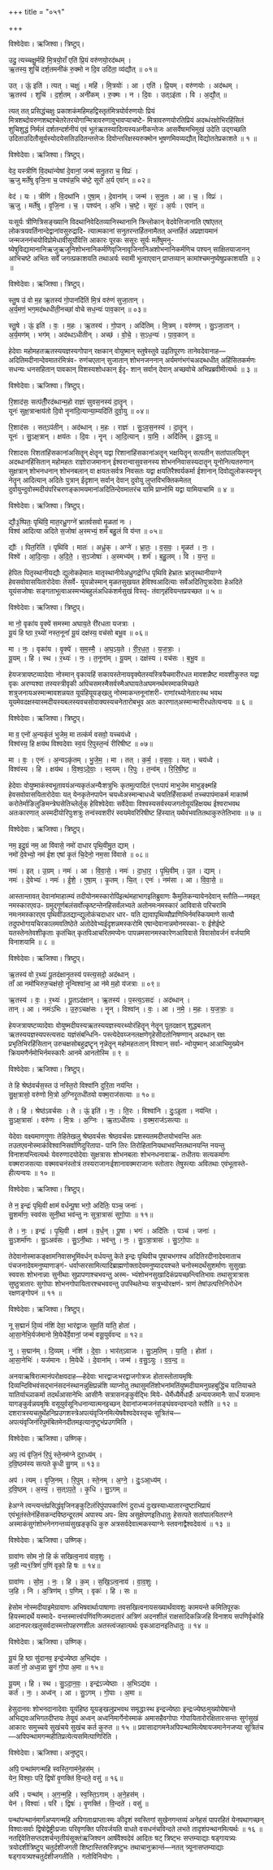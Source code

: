 +++
title = "०५१"

+++


विश्वेदेवाः। ऋजिश्वा। त्रिष्टुप्।

उदु॒ त्यच्चक्षु॒र्महि॑ मि॒त्रयो॒राँ एति॑ प्रि॒यं वरु॑णयो॒रद॑ब्धम् ।  
ऋ॒तस्य॒ शुचि॑ दर्श॒तमनी॑कं रु॒क्मो न दि॒व उदि॑ता॒ व्य॑द्यौत् ॥ ०१॥

उत् । ऊं॒ इति॑ । त्यत् । चक्षुः॑ । महि॑ । मि॒त्रयोः॑ । आ । एति॑ । प्रि॒यम् । वरु॑णयोः । अद॑ब्धम् ।  
ऋ॒तस्य॑ । शुचि॑ । द॒र्श॒तम् । अनी॑कम् । रु॒क्मः । न । दि॒वः । उत्ऽइ॑ता । वि । अ॒द्यौ॒त् ॥

त्यत् तत् प्रसिद्धंचक्षुः प्रकाशकंमहिमहद्विस्तृतंमित्रयोर्वरुणयोः प्रियं मित्रशब्दोवरुणशब्दश्चेतरेतरयोगान्मित्रावरुणावुभावप्याचष्टे- मित्रावरुणयोरतिप्रियं अदब्धंरक्षोभिरहिंसितं शुचिशुद्धं निर्मलं दर्शतन्दर्शनीयं एवं भूतंऋतस्यादित्यस्यअनीकन्तेजः आसर्वेषामभिमुखं उदेति उद्गच्छति उदिताउदितौसूर्यस्योदयेसतिउदितन्तत्तेजः दिवोन्तरिक्षस्यरुक्मोन भूषणमिवव्यद्यौत् विद्योततेप्रकाशते ॥ १ ॥

विश्वेदेवाः। ऋजिश्वा। त्रिष्टुप्।

वेद॒ यस्त्रीणि॑ वि॒दथा॑न्येषां दे॒वानां॒ जन्म॑ सनु॒तरा च॒ विप्रः॑ ।  
ऋ॒जु मर्ते॑षु वृजि॒ना च॒ पश्य॑न्न॒भि च॑ष्टे॒ सूरो॑ अ॒र्य एवा॑न् ॥ ०२॥

वेद॑ । यः । त्रीणि॑ । वि॒दथा॑नि । ए॒षा॒म् । दे॒वाना॑म् । जन्म॑ । स॒नु॒तः । आ । च॒ । विप्रः॑ ।  
ऋ॒जु । मर्ते॑षु । वृ॒जि॒ना । च॒ । पश्य॑न् । अ॒भि । च॒ष्टे॒ । सूरः॑ । अ॒र्यः । एवा॑न् ॥

यःसूर्यः त्रीणित्रिसङ्ख्यानि विदथानिवेदितव्यानिस्थानानि त्रिन्लोकान् वेदवेत्तिजानाति एषांएतत् लोकत्रयवर्तिनान्देद्वानांवसुरुद्रादि- त्यात्मकानां सनुतरन्तर्हितनामैतत् अन्तर्हितं अप्रज्ञायमानं जन्मजननंचयोविप्रोमेधावीसूर्योवेत्ति आकारः पूरकः ससूरः सूर्यः मर्तेषुमनु- ष्येषुविद्यामानानिऋजुऋजूनिशोभनानिकर्मणिवृजिनावृजिनानिअशोभनानिकर्मणिच पश्यन् साक्षितयाजानन् आभिचष्टे अभितः सर्वें जगत्प्रकाशयति तथाअर्यः स्वामी भूत्वाएवान् प्राप्तव्यान् कामांश्चमनुष्येषुप्रकाशयति ॥ २ ॥

विश्वेदेवाः। ऋजिश्वा। त्रिष्टुप्।

स्तु॒ष उ॑ वो म॒ह ऋ॒तस्य॑ गो॒पानदि॑तिं मि॒त्रं वरु॑णं सुजा॒तान् ।  
अ॒र्य॒मणं॒ भग॒मद॑ब्धधीती॒नच्छा॑ वोचे सध॒न्यः॑ पाव॒कान् ॥ ०३॥

स्तु॒षे । ऊं॒ इति॑ । वः॒ । म॒हः । ऋ॒तस्य॑ । गो॒पान् । अदि॑तिम् । मि॒त्रम् । वरु॑णम् । सु॒ऽजा॒तान् ।  
अ॒र्य॒मण॑म् । भग॑म् । अद॑ब्धऽधीतीन् । अच्छ॑ । वो॒चे॒ । स॒ऽध॒न्यः॑ । पा॒व॒कान् ॥

हेदेवाः महोमहतऋतस्ययज्ञस्यगोपान् रक्षकान् वोयुष्मान् स्तुषेस्तुवे उइतिपूरणः तानेवदेवानाह—अदितिमदीनान्देवमातरंमित्रंव- रुणंचएतान् सुजातान् शोभनजननान् अर्यमणंभगंचअदब्धधीत् अहिंसितकर्मणः सधन्यः धनसहितान् पावकान् विशस्यशोधकान् ईदृ- शान् सर्वान् देवान् अच्छवोचे अभिप्रब्रवीमीत्यर्थः ॥ ३ ॥

विश्वेदेवाः। ऋजिश्वा। त्रिष्टुप्।

रि॒शाद॑सः॒ सत्प॑तीँ॒रद॑ब्धान्म॒हो राज्ञः॑ सुवस॒नस्य॑ दा॒तॄन् ।  
यूनः॑ सुक्ष॒त्रान्क्षय॑तो दि॒वो नॄना॑दि॒त्यान्या॒म्यदि॑तिं दुवो॒यु ॥ ०४॥

रि॒शाद॑सः । सत्ऽप॑तीन् । अद॑ब्धान् । म॒हः । राज्ञः॑ । सु॒ऽव॒स॒नस्य॑ । दा॒तॄन् ।  
यूनः॑ । सु॒ऽक्ष॒त्रान् । क्षय॑तः । दि॒वः । नॄन् । आ॒दि॒त्यान् । या॒मि॒ । अदि॑तिम् । दु॒वः॒ऽयु ॥

रिशादसः रिशतांहिंसकानांअसितॄन् क्षेतॄन् यद्वा रिशानांहिंसकानांअतॄन् भक्षयितॄन् सत्पतीन् सतांपालयितॄन् अदब्धानहिंसितान् महोमहतः राज्ञोराजमानान् ईश्वरान्वासुवसनस्य शोभननिवासस्यदातॄन् यूनोनित्यतरुणान् सुक्षत्रान् शोभनधनान् शोभनबलान् वा क्षयतःसर्वत्र निवसतः यद्वा क्षयतिरैश्वर्यकर्मा ईशानान् दिवोद्युलोकस्यनॄन् नेतॄन् आदित्यान् अदितेः पुत्रान् ईदृशान् सर्वान् देवान् दुवोयु लुप्तविभक्तिकमेतत् दुवोयुन्दुवोस्मदीयंपरिचरणङ्कामयमानांअदितिन्देवमातरंच यामि प्राप्नोमि यद्वा यामियाचामि ॥ ४ ॥

विश्वेदेवाः। ऋजिश्वा। त्रिष्टुप्।

द्यौ॒३॒॑ष्पितः॒ पृथि॑वि॒ मात॒रध्रु॒गग्ने॑ भ्रातर्वसवो मृ॒ळता॑ नः ।  
विश्व॑ आदित्या अदिते स॒जोषा॑ अ॒स्मभ्यं॒ शर्म॑ बहु॒लं वि य॑न्त ॥ ०५॥

द्यौः॑ । पित॒रिति॑ । पृथि॑वि । मातः॑ । अध्रु॑क् । अग्ने॑ । भ्रा॒तः॒ । व॒स॒वः॒ । मृ॒ळत॑ । नः॒ ।  
विश्वे॑ । आ॒दि॒त्याः॒ । अ॒दि॒ते॒ । स॒ऽजोषाः॑ । अ॒स्मभ्य॑म् । शर्म॑ । ब॒हु॒लम् । वि । य॒न्त॒ ॥

हेपितः पितृस्थानीयद्यौः द्युलोकहेमातः मातृस्थानीयेअध्रुगद्रोग्धि पृथिवि हेभ्रातः भ्रातृस्थानीयाग्ने हेवसवोवासयितारोदेवाः तेसर्वे- यूयन्नोस्मान् मृळतसुखयत हेविश्वआदित्याः सर्वेअदितिपुत्रादेवाः हेअदिते यूयंसजोषाः सङ्गताभूत्वाअस्मभ्यंबहुलंअधिकंशर्मसुखं विस्तृ- तंवागृहंवियन्तप्रयच्छत ॥ ५ ॥

विश्वेदेवाः। ऋजिश्वा। त्रिष्टुप्।

मा नो॒ वृका॑य वृ॒क्ये॑ समस्मा अघाय॒ते री॑रधता यजत्राः ।  
यू॒यं हि ष्ठा र॒थ्यो॑ नस्त॒नूनां॑ यू॒यं दक्ष॑स्य॒ वच॑सो बभू॒व ॥ ०६॥

मा । नः॒ । वृका॑य । वृ॒क्ये॑ । स॒म॒स्मै॒ । अ॒घ॒ऽय॒ते । री॒र॒ध॒त॒ । य॒ज॒त्राः॒ ।  
यू॒यम् । हि । स्थ । र॒थ्यः॑ । नः॒ । त॒नूना॑म् । यू॒यम् । दक्ष॑स्य । वच॑सः । ब॒भू॒व ॥

हेयजत्रायष्टव्यादेवाः नोस्मान् वृकायहिं सकायस्तेनायवृक्येतस्यस्त्रियैचमारीरधत मावशन्नैष्ट मावशीकुरुत यद्वा वृकः अरण्यश्वा तस्यस्त्रीवृकी अपिचसमस्मैसर्वस्मैअघायतेअघमनर्थमस्माकमिच्छते शत्रुजनायअस्मान्मावशन्नयत यूयंहियूयङ्खलु नोस्माकन्तनूनांशरी- राणांरथ्योनेतारःस्थ भवथ यूयमेवदक्षस्यास्मदीयस्यबलस्यवचसोवाक्यस्यचनेतारोबभूव अतः कारणात्अस्मान्मारीरधतेत्यन्वयः ॥ ६ ॥

विश्वेदेवाः। ऋजिश्वा। त्रिष्टुप्।

मा व॒ एनो॑ अ॒न्यकृ॑तं भुजेम॒ मा तत्क॑र्म वसवो॒ यच्चय॑ध्वे ।  
विश्व॑स्य॒ हि क्षय॑थ विश्वदेवाः स्व॒यं रि॒पुस्त॒न्वं॑ रीरिषीष्ट ॥ ०७॥

मा । वः॒ । एनः॑ । अ॒न्यऽकृ॑तम् । भु॒जे॒म॒ । मा । तत् । क॒र्म॒ । व॒स॒वः॒ । यत् । चय॑ध्वे ।  
विश्व॑स्य । हि । क्षय॑थ । वि॒श्व॒ऽदे॒वाः॒ । स्व॒यम् । रि॒पुः । त॒न्व॑म् । रि॒रि॒षी॒ष्ट॒ ॥

हेदेवाः वोयुष्माकंस्वभूतावयंअन्यकृतंअन्यैःशत्रुभिः कृतमुत्पादितं एनःपापं माभुजेम माभुङ्क्ष्महि हेवसवोवासयितारोदेवाः यत् येनकृतेनपापेन चयध्वेअस्मान्बाधध्वे चयतिर्हिंसाकर्मा तच्चपापंमाकर्म माकार्ष्म करोतेर्माङिलुङिमन्त्रेघसेतिच्लेर्लुक् हेविश्वेदेवाः सर्वेदेवाः विश्वस्यसर्वस्यजगतोयूयंहिक्षयथ ईश्वराभवथ अतःकारणात् अस्मदीयोरिपुःशत्रुः तन्वंस्वशरीरं स्वयमेवरिरिषीष्ट हिंस्यात् यथैवंभवतितथाकुरुतेतिभावः ॥ ७ ॥

विश्वेदेवाः। ऋजिश्वा। त्रिष्टुप्।

नम॒ इदु॒ग्रं नम॒ आ वि॑वासे॒ नमो॑ दाधार पृथि॒वीमु॒त द्याम् ।  
नमो॑ दे॒वेभ्यो॒ नम॑ ईश एषां कृ॒तं चि॒देनो॒ नम॒सा वि॑वासे ॥ ०८॥

नमः॑ । इत् । उ॒ग्रम् । नमः॑ । आ । वि॒वा॒से॒ । नमः॑ । दा॒धा॒र॒ । पृ॒थि॒वीम् । उ॒त । द्याम् ।  
नमः॑ । दे॒वेभ्यः॑ । नमः॑ । ई॒शे॒ । ए॒षा॒म् । कृ॒तम् । चि॒त् । एनः॑ । नम॑सा । आ । वि॒वा॒से॒ ॥

आस्तान्तावत् देवानांमाहात्म्यं तदीयोनमस्कारोपिंइत्थंमहाभागइतिब्रुवाणः कैमुतिकन्यायेनदेवान् स्तौति—नमइत् नमस्कारएवउ- ग्रमुद्गूर्णबलंसर्वोत्कृष्टन्तेनहिसर्वंलभ्यते अतोनमःनमस्कारं आविवासे परिचरामि नमःनमस्कारएव पृथिवींउतद्यान्द्युलोकंचदाधार धार- यति द्यावापृथिव्यौप्राणिभिर्नमस्कियमाणे सत्यौ तदुपभोगायचिरकालमवतिष्ठेते अतोदेवेभ्यईदृशन्नमस्करोमि एषान्देवानान्नमोनमस्का- रः ईशेईष्टे यतस्तेनतेवशीकृताः कृतंचित् कृतपिआचरितमप्येनः पापन्नमसानमस्कारेणआविवासे विवासोवर्जनं वर्जयामि विनाशयामि ॥ ८ ॥

विश्वेदेवाः। ऋजिश्वा। त्रिष्टुप्।

ऋ॒तस्य॑ वो र॒थ्यः॑ पू॒तद॑क्षानृ॒तस्य॑ पस्त्य॒सदो॒ अद॑ब्धान् ।  
ताँ आ नमो॑भिरुरु॒चक्ष॑सो॒ नॄन्विश्वा॑न्व॒ आ न॑मे म॒हो य॑जत्राः ॥ ०९॥

ऋ॒तस्य॑ । वः॒ । र॒थ्यः॑ । पू॒तऽद॑क्षान् । ऋ॒तस्य॑ । प॒स्त्य॒ऽसदः॑ । अद॑ब्धान् ।  
तान् । आ । नमः॑ऽभिः । उ॒रु॒ऽचक्ष॑सः । नॄन् । विश्वा॑न् । वः॒ । आ । न॒मे॒ । म॒हः । य॒ज॒त्राः॒ ॥

हेयजत्रायष्टव्यादेवाः वोयुष्मदीयस्यऋतस्ययज्ञस्यरथ्योरंहितॄन् नेतॄन् पूतदक्षान् शुद्धबलान् ऋतस्ययज्ञस्यपस्त्यसदः यज्ञंसंबन्धिनि- पस्त्येदेवय्जनलक्षणेगृहेसीदतोनिषण्णान् अदब्धान् रक्षः प्रभृतिभिरहिंसितान् उरुचक्षसोबहुद्रष्टॄन् नृन्नेतॄन् महोमहतःतान् विश्वान् सर्वा- न्वोयुष्मान् आआभिमुख्येन क्रियमणैर्नमोभिर्नमस्कारैः आनमे आनतोस्मि ॥ ९ ॥

विश्वेदेवाः। ऋजिश्वा। त्रिष्टुप्।

ते हि श्रेष्ठ॑वर्चस॒स्त उ॑ नस्ति॒रो विश्वा॑नि दुरि॒ता नय॑न्ति ।  
सु॒क्ष॒त्रासो॒ वरु॑णो मि॒त्रो अ॒ग्निरृ॒तधी॑तयो वक्म॒राज॑सत्याः ॥ १०॥

ते । हि । श्रेष्ठ॑ऽवर्चसः । ते । ऊं॒ इति॑ । नः॒ । ति॒रः । विश्वा॑नि । दुः॒ऽइ॒ता । नय॑न्ति ।  
सु॒ऽक्ष॒त्रासः॑ । वरु॑णः । मि॒त्रः । अ॒ग्निः । ऋ॒तऽधी॑तयः । व॒क्म॒राज॑ऽसत्याः ॥

येदेवाः वक्ष्यमाणगुणाः तेहितेखलु श्रेष्ठवर्चसः श्रेष्ठवर्चसः प्रशस्यतमदीप्तयोभवन्ति अतः तउतएवनोस्माकंविश्वानिसर्वाणिदुरितापा- पानि तिरः तिरोहितानियथाभवन्तितथानयन्ति नयन्तु विनाशयन्त्वित्यर्थः येवरुणादयोदेवाः सुक्षत्रासः शोभनबलाः शोभनधनावाऋ- तधीतयः सत्यकर्माणः वक्मराजसत्याः वक्मवचनंस्तोत्रं तस्यराजानःईशानावक्मराजानः स्तोतारः तेषुस्त्याः अवितथाः एवंभूतास्ते- हीत्यन्वयः ॥ १० ॥

विश्वेदेवाः। ऋजिश्वा। त्रिष्टुप्।

ते न॒ इन्द्रः॑ पृथि॒वी क्षाम॑ वर्धन्पू॒षा भगो॒ अदि॑तिः॒ पञ्च॒ जनाः॑ ।  
सु॒शर्मा॑णः॒ स्वव॑सः सुनी॒था भव॑न्तु नः सुत्रा॒त्रासः॑ सुगो॒पाः ॥ ११॥

ते । नः॒ । इन्द्रः॑ । पृ॒थि॒वी । क्षाम॑ । व॒र्ध॒न् । पू॒षा । भगः॑ । अदि॑तिः । पञ्च॑ । जनाः॑ ।  
सु॒ऽशर्मा॑णः । सु॒ऽअव॑सः । सु॒ऽनी॒थाः । भव॑न्तु । नः॒ । सु॒ऽत्रा॒त्रासः॑ । सु॒ऽगो॒पाः ॥

तेदेवानोस्माकङ्क्षामनिवासभूमिंवर्धन् वर्धयन्तु केते इन्द्रः पृथिवीच पूषाचभगश्च अदितिरदीनादेवमाताच पंचजनादेवमनुष्याणाङ्गं- धर्वाप्सरसामित्यादिब्राह्मणोक्तादेवमनुष्यादयश्चते चनोस्मदर्थंसुशर्माणः सुसुखाः स्ववसः शोभनान्नाः सुनीथाः सुप्रापणाश्चभवन्तु अस्म- भ्यंशोभनसुखादिकंप्रयच्छन्त्वितिभावः तथासुत्रात्रासः सुष्ठुत्रातारः सुगोपाः शोभनगोपायितारश्चभववन्तु उपस्थितेभ्यः सत्रुभ्योरक्षणं- त्राणं तेषांउत्पत्तिनिरोधेन रक्षणङ्गोपनं ॥ ११ ॥

विश्वेदेवाः। ऋजिश्वा। त्रिष्टुप्।

नू स॒द्मानं॑ दि॒व्यं नंशि॑ देवा॒ भार॑द्वाजः सुम॒तिं या॑ति॒ होता॑ ।  
आ॒सा॒नेभि॒र्यज॑मानो मि॒येधै॑र्दे॒वानां॒ जन्म॑ वसू॒युर्व॑वन्द ॥ १२॥

नु । स॒द्मान॑म् । दि॒व्यम् । नंशि॑ । दे॒वाः॒ । भार॑त्ऽवाजः । सु॒ऽम॒तिम् । या॒ति॒ । होता॑ ।  
आ॒सा॒नेभिः॑ । यज॑मानः । मि॒येधैः॑ । दे॒वाना॑म् । जन्म॑ । व॒सु॒ऽयुः । व॒व॒न्द॒ ॥

अनयाऋषिरात्मानंपरोक्षवदाह—हेदेवाः भारद्वाजःभरद्वाजगोत्रजः होतास्तोतायमृषिः दिव्यन्दिविभवंसद्भानंसदनंस्थानन्नुक्षिप्रन्नंशि व्याप्नोतु तथासुमतिंशोभनांमतिंयुष्मदीयामनुग्रहबुद्धिंच यातियाचते यातिर्याच्ञाकर्मा तदर्थंआसानेभिः आसीनैः सत्रासनङ्कुर्वद्भिः मिये- धैर्मेध्यैर्मेधार्हैः अन्ययजमानैः सार्धं यजमानः यागङ्कुर्वन्नयमृषिः वसूयुर्वसूनिधनान्यात्मनइच्छन् देवानांजन्मजनंसङ्घंववन्दवन्दते स्तौति ॥ १२ ॥ दशरात्रस्यचतुर्थेहनिप्रउगशस्त्रेअपत्यंवृजिनमित्येषवैश्वदेवस्तृचः सूत्रितंच—अपत्यंवृजिनंरिपुमंबितमेनदीतमइत्यानुष्टुभंप्रउगमिति ।

विश्वेदेवाः। ऋजिश्वा। उष्णिक्।

अप॒ त्यं वृ॑जि॒नं रि॒पुं स्ते॒नम॑ग्ने दुरा॒ध्य॑म् ।  
द॒वि॒ष्ठम॑स्य सत्पते कृ॒धी सु॒गम् ॥ १३॥

अप॑ । त्यम् । वृ॒जि॒नम् । रि॒पुम् । स्ते॒नम् । अ॒ग्ने॒ । दुः॒ऽआ॒ध्य॑म् ।  
द॒वि॒ष्ठम् । अ॒स्य॒ । स॒त्ऽप॒ते॒ । कृ॒धि । सु॒ऽगम् ॥

हेअग्ने त्वन्त्यन्तंप्रसिद्धंवृजिनङ्कुटिलंरिपुंपापकारिणं दुराध्यं दुःखस्याध्यातारन्दुष्टाभिप्रायं एवंभूतंस्तेनंहिंसकन्दविष्ठन्दूरतमं अपास्य अप- क्षिप असुक्षेपणइतिधातुः हेसत्पते सतांपालयितरग्ने अस्माकंसुगंशोभनेनगन्तव्यंसुखङ्कृधि कुरु अत्रसर्वदेवात्मकस्याग्नेः स्तवनाद्वैश्वदेवत्वं ॥ १३ ॥

विश्वेदेवाः। ऋजिश्वा। उष्णिक्।

ग्रावा॑णः सोम नो॒ हि कं॑ सखित्व॒नाय॑ वाव॒शुः ।  
ज॒ही न्य१॒॑त्रिणं॑ प॒णिं वृको॒ हि षः ॥ १४॥

ग्रावा॑णः । सो॒म॒ । नः॒ । हि । क॒म् । स॒खि॒ऽत्व॒नाय॑ । वा॒व॒शुः ।  
ज॒हि । नि । अ॒त्रिण॑म् । प॒णिम् । वृकः॑ । हि । सः ॥

हेसोम नोस्मदीयाइमेग्रावाणः अभिषवार्थाःपाषाणाः तवसखित्वनायसख्यार्थंवावशुः कामयन्ते कमितिपूरकः हियस्मादर्थे यस्मादे- वन्तस्मात्त्वंपणिंवणिजमदातारं अत्रिणं अदनशीलं राक्षसादिकन्निजहि विनाशय सपणिर्वृकोहि आदानपरःखलुसर्वदास्मत्तोपहरणशीलः अतस्त्वंजहात्यर्थः वृकआदानइतिधातुः ॥ १४ ॥

विश्वेदेवाः। ऋजिश्वा। उष्णिक्।

यू॒यं हि ष्ठा सु॑दानव॒ इन्द्र॑ज्येष्ठा अ॒भिद्य॑वः ।  
कर्ता॑ नो॒ अध्व॒न्ना सु॒गं गो॒पा अ॒मा ॥ १५॥

यू॒यम् । हि । स्थ । सु॒ऽदा॒न॒वः॒ । इन्द्र॑ऽज्येष्ठाः । अ॒भिऽद्य॑वः ।  
कर्त॑ । नः॒ । अध्व॑न् । आ । सु॒ऽगम् । गो॒पाः । अ॒मा ॥

हेसुदानवः शोभनदानादेवाः यूयंहिष्ठ यूयङ्खलुप्रभवथ समृद्धाःस्थ इन्द्रज्येष्ठाः इन्द्रःज्येष्ठःमुख्योयेषान्ते अभिद्यवःअभिगतदीप्तयः तेयूयं अध्वन् अध्वनिमार्गेनोस्माकं अमासहैवगोपाः गोपायितारोरक्षितारःसन्तः सुगंसुखं आकारः समुच्चये सुखंचये सुखंच कर्त कुरुत ॥ १५ ॥ प्रवासादागमनेअपिपन्थामित्येषायजमानेनजप्या सूत्रितंच—अपिपन्थामगन्महीतिप्रत्येत्यसमित्पाणिरिति ।

विश्वेदेवाः। ऋजिश्वा। अनुष्टुप्।

अपि॒ पन्था॑मगन्महि स्वस्ति॒गाम॑ने॒हस॑म् ।  
येन॒ विश्वाः॒ परि॒ द्विषो॑ वृ॒णक्ति॑ वि॒न्दते॒ वसु॑ ॥ १६॥

अपि॑ । पन्था॑म् । अ॒ग॒न्म॒हि॒ । स्व॒स्ति॒ऽगाम् । अ॒ने॒हस॑म् ।  
येन॑ । विश्वाः॑ । परि॑ । द्विषः॑ । वृ॒णक्ति॑ । वि॒न्दते॑ । वसु॑ ॥

पन्थांपन्थानंमार्गंअप्यगन्महि अपिगताःप्राप्ताःस्मः कीदृशं स्वस्तिगां सुखेनगन्तव्यं अनेहसं पापरहितं येनपथागच्छन् विश्वाःसर्वाः द्विषोद्वेष्ट्रीःप्रजाः परिवृणक्ति परिवर्जयति वाधते वसधनंचविन्दते लभते तादृशंपन्थानमित्यर्थः ॥ १६ ॥नतद्दिवेतिसप्तदशर्चन्तृतीयंसूक्तंऋजिश्वन आर्षंवैश्वदेवं आदितः षट् त्रिष्ट्भः सप्तम्याद्याः षड्गायत्र्यः त्रयोदशीत्रिष्टुप् चतुर्दशीजगती शिष्टास्तिस्रस्त्रिष्टुभः तथाचानुक्रान्तं—नतत् त्र्यूनासप्तम्याद्याः षड्गायत्र्यश्चतुर्दशीजगतीति । गतोविनियोगः ।